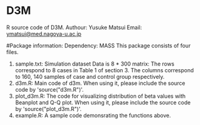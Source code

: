 # D3M
R source code of D3M.
Authour: Yusuke Matsui
Email: ymatsui@med.nagoya-u.ac.jp

#Package information:
Dependency: MASS
This package consists of four files.
1. sample.txt: Simulation dataset
	Data is 8 * 300 matrix: The rows correspond to 8 cases in Table 1 of section 3. The columns correspond to 160, 140 samples of case and control group respectively.
2. d3m.R: Main code of d3m. When using it, please include the source code by 'source("d3m.R")'.
3. plot_d3m.R: The code for visualizing distribution of beta values with Beanplot and Q-Q plot. When using it, please include the source code by 'source("plot_d3m.R")'.
4. example.R: A sample code demonsrating the functions above.

